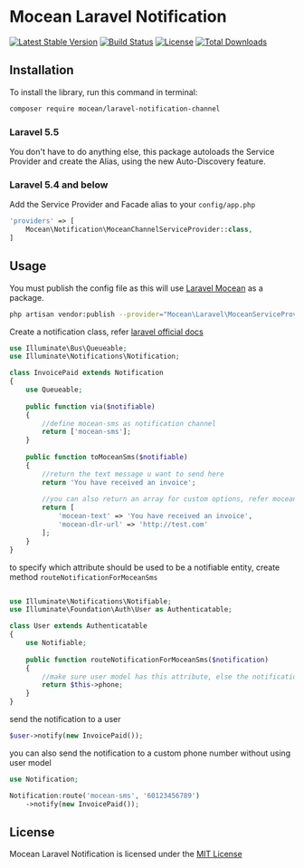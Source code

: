 Mocean Laravel Notification
===========================
[![Latest Stable Version](https://img.shields.io/packagist/v/mocean/laravel-notification-channel.svg)](https://packagist.org/packages/mocean/laravel-notification-channel)
[![Build Status](https://img.shields.io/travis/com/MoceanAPI/laravel-notification-channel.svg)](https://travis-ci.com/MoceanAPI/laravel-notification-channel)
[![License](https://img.shields.io/packagist/l/mocean/laravel-notification-channel.svg)](https://packagist.org/packages/mocean/laravel-notification-channel)
[![Total Downloads](https://img.shields.io/packagist/dt/mocean/laravel-notification-channel.svg)](https://packagist.org/packages/mocean/laravel-notification-channel)

## Installation

To install the library, run this command in terminal:
```bash
composer require mocean/laravel-notification-channel
```

### Laravel 5.5

You don't have to do anything else, this package autoloads the Service Provider and create the Alias, using the new Auto-Discovery feature.

### Laravel 5.4 and below

Add the Service Provider and Facade alias to your `config/app.php`

```php
'providers' => [
    Mocean\Notification\MoceanChannelServiceProvider::class,
]
```

## Usage

You must publish the config file as this will use [Laravel Mocean](https://github.com/MoceanAPI/laravel-mocean) as a package.

```bash
php artisan vendor:publish --provider="Mocean\Laravel\MoceanServiceProvider"
```

Create a notification class, refer [laravel official docs](https://laravel.com/docs/notifications#creating-notifications)

```php
use Illuminate\Bus\Queueable;
use Illuminate\Notifications\Notification;

class InvoicePaid extends Notification
{
    use Queueable;
    
    public function via($notifiable)
    {
        //define mocean-sms as notification channel
        return ['mocean-sms'];
    }
    
    public function toMoceanSms($notifiable)
    {
        //return the text message u want to send here
        return 'You have received an invoice';
        
        //you can also return an array for custom options, refer moceanapi docs
        return [
            'mocean-text' => 'You have received an invoice',
            'mocean-dlr-url' => 'http://test.com'
        ];
    }
}
```

to specify which attribute should be used to be a notifiable entity, create method `routeNotificationForMoceanSms`

```php

use Illuminate\Notifications\Notifiable;
use Illuminate\Foundation\Auth\User as Authenticatable;

class User extends Authenticatable
{
    use Notifiable;
    
    public function routeNotificationForMoceanSms($notification)
    {
        //make sure user model has this attribute, else the notification will not be sent
        return $this->phone;
    }
}
```

send the notification to a user

```php
$user->notify(new InvoicePaid());
```

you can also send the notification to a custom phone number without using user model

```php
use Notification;

Notification:route('mocean-sms', '60123456789')
    ->notify(new InvoicePaid());
```

## License

Mocean Laravel Notification is licensed under the [MIT License](LICENSE)
